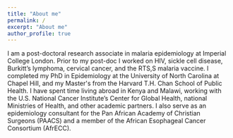 ```yaml
---
title: "About me"
permalink: /
excerpt: "About me"
author_profile: true
---
```


I am a post-doctoral research associate in malaria epidemiology at Imperial College London. 
Prior to my post-doc I worked on HIV, sickle cell disease, Burkitt’s lymphoma, cervical cancer, and the RTS,S malaria vaccine. 
I completed my PhD in Epidemiology at the University of North Carolina at Chapel Hill, and my Master's from the Harvard T.H. Chan School of Public Health. 
I have spent time living abroad in Kenya and Malawi, working with the U.S. National Cancer Institute’s Center for Global Health, national Ministries of Health, and other academic partners. I also serve as an epidemiology consultant for the Pan African Academy of Christian Surgeons (PAACS) and a member of the African Esophageal Cancer Consortium (AfrECC).
